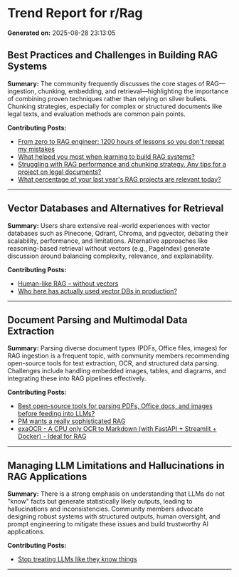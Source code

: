 # Trend Report for r/Rag
**Generated on:** 2025-08-28 23:13:05

## Best Practices and Challenges in Building RAG Systems

**Summary:** The community frequently discusses the core stages of RAG—ingestion, chunking, embedding, and retrieval—highlighting the importance of combining proven techniques rather than relying on silver bullets. Chunking strategies, especially for complex or structured documents like legal texts, and evaluation methods are common pain points.

**Contributing Posts:**
*   [From zero to RAG engineer: 1200 hours of lessons so you don't repeat my mistakes](https://bytevagabond.com/post/how-to-build-enterprise-ai-rag/)
*   [What helped you most when learning to build RAG systems?](https://www.reddit.com/r/Rag/comments/1mx12o3/what_helped_you_most_when_learning_to_build_rag/)
*   [Struggling with RAG performance and chunking strategy. Any tips for a project on legal documents?](https://www.reddit.com/r/Rag/comments/1mwf71t/struggling_with_rag_performance_and_chunking/)
*   [What percentage of your last year's RAG projects are relevant today?](https://www.reddit.com/r/Rag/comments/1mxvazr/what_percentage_of_your_last_years_rag_projects/)

---

## Vector Databases and Alternatives for Retrieval

**Summary:** Users share extensive real-world experiences with vector databases such as Pinecone, Qdrant, Chroma, and pgvector, debating their scalability, performance, and limitations. Alternative approaches like reasoning-based retrieval without vectors (e.g., PageIndex) generate discussion around balancing complexity, relevance, and explainability.

**Contributing Posts:**
*   [Human-like RAG – without vectors](https://www.reddit.com/r/Rag/comments/1n1iqy3/humanlike_rag_without_vectors/)
*   [Who here has actually used vector DBs in production?](https://www.reddit.com/r/Rag/comments/1myo8bq/who_here_has_actually_used_vector_dbs_in/)

---

## Document Parsing and Multimodal Data Extraction

**Summary:** Parsing diverse document types (PDFs, Office files, images) for RAG ingestion is a frequent topic, with community members recommending open-source tools for text extraction, OCR, and structured data parsing. Challenges include handling embedded images, tables, and diagrams, and integrating these into RAG pipelines effectively.

**Contributing Posts:**
*   [Best open-source tools for parsing PDFs, Office docs, and images before feeding into LLMs?](https://www.reddit.com/r/Rag/comments/1n0pc66/best_opensource_tools_for_parsing_pdfs_office/)
*   [PM wants a really sophisticated RAG](https://www.reddit.com/r/Rag/comments/1mzzqxv/pm_wants_a_really_sophisticated_rag/)
*   [exaOCR - A CPU only OCR to Markdown (with FastAPI + Streamlit + Docker) - Ideal for RAG](https://github.com/ikantkode/exaOCR)

---

## Managing LLM Limitations and Hallucinations in RAG Applications

**Summary:** There is a strong emphasis on understanding that LLMs do not "know" facts but generate statistically likely outputs, leading to hallucinations and inconsistencies. Community members advocate designing robust systems with structured outputs, human oversight, and prompt engineering to mitigate these issues and build trustworthy AI applications.

**Contributing Posts:**
*   [Stop treating LLMs like they know things](https://www.reddit.com/r/Rag/comments/1mwk3io/stop_treating_llms_like_they_know_things/)

---

